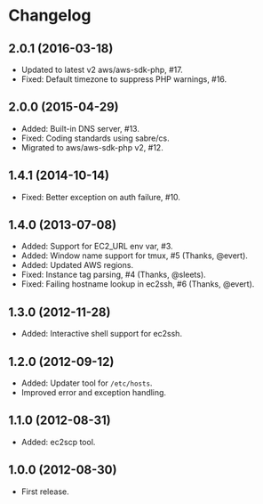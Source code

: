 Changelog
=========

2.0.1 (2016-03-18)
------------------

* Updated to latest v2 aws/aws-sdk-php, #17.
* Fixed: Default timezone to suppress PHP warnings, #16.

2.0.0 (2015-04-29)
------------------

* Added: Built-in DNS server, #13.
* Fixed: Coding standards using sabre/cs.
* Migrated to aws/aws-sdk-php v2, #12.

1.4.1 (2014-10-14)
------------------

* Fixed: Better exception on auth failure, #10.

1.4.0 (2013-07-08)
------------------

* Added: Support for EC2_URL env var, #3.
* Added: Window name support for tmux, #5 (Thanks, @evert).
* Added: Updated AWS regions.
* Fixed: Instance tag parsing, #4 (Thanks, @sleets).
* Fixed: Failing hostname lookup in ec2ssh, #6 (Thanks, @evert).

1.3.0 (2012-11-28)
------------------

* Added: Interactive shell support for ec2ssh.

1.2.0 (2012-09-12)
------------------

* Added: Updater tool for `/etc/hosts`.
* Improved error and exception handling.

1.1.0 (2012-08-31)
------------------

* Added: ec2scp tool.

1.0.0 (2012-08-30)
------------------

* First release.
